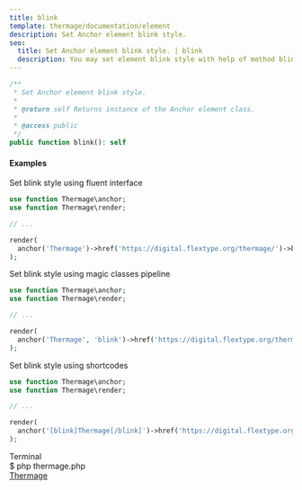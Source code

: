 ```yaml
---
title: blink
template: thermage/documentation/element
description: Set Anchor element blink style.
seo:
  title: Set Anchor element blink style. | blink
  description: You may set element blink style with help of method blink
---
```


```php
/**
 * Set Anchor element blink style.
 *
 * @return self Returns instance of the Anchor element class.
 *
 * @access public
 */
public function blink(): self
```

#### Examples

Set blink style using fluent interface
```php
use function Thermage\anchor;
use function Thermage\render;

// ...

render(
  anchor('Thermage')->href('https://digital.flextype.org/thermage/')->blink()
);
```

Set blink style using magic classes pipeline
```php
use function Thermage\anchor;
use function Thermage\render;

// ...

render(
  anchor('Thermage', 'blink')->href('https://digital.flextype.org/thermage/')
);
```

Set blink style using shortcodes
```php 
use function Thermage\anchor;
use function Thermage\render;

// ...

render(
  anchor('[blink]Thermage[/blink]')->href('https://digital.flextype.org/thermage/')
);
```

<div class="terminal">
  <div class="terminal-header">Terminal</div>
  <div class="terminal-body">
    <div class="terminal-command">$ php thermage.php</div>
    <div class="el-a blink"><a href="https://digital.flextype.org/thermage/">Thermage</a></div>
  </div>
</div>
